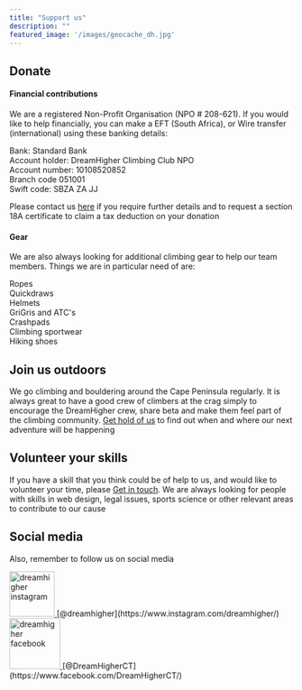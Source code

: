 ```yaml
---
title: "Support us"
description: ""
featured_image: '/images/geocache_dh.jpg'
---
```


## Donate  
  
#### Financial contributions
We are a registered Non-Profit Organisation (NPO # 208-621). If you would like to help financially, you can make a EFT (South Africa), or Wire transfer (international) using these banking details:  
  
Bank: Standard Bank  
Account holder: DreamHigher Climbing Club NPO  
Account number: 10108520852  
Branch code 051001  
Swift code:  SBZA ZA JJ  
  
Please contact us [here](./contact) if you require further details and to request a section 18A certificate to claim a tax deduction on your donation  
  
#### Gear
We are also always looking for additional climbing gear to help our team members. Things we are in particular need of are:  

Ropes  
Quickdraws  
Helmets  
GriGris and ATC's  
Crashpads  
Climbing sportwear  
Hiking shoes 

## Join us outdoors
  
We go climbing and bouldering around the Cape Peninsula regularly. It is always great to have a good crew of climbers at the crag simply to encourage the DreamHigher crew, share beta and make them feel part of the climbing community. [Get hold of us](./contact) to find out when and where our next adventure will be happening

## Volunteer your skills
  
If you have a skill that you think could be of help to us, and would like to volunteer your time, please [Get in touch](./contact). We are always looking for people with skills in web design, legal issues, sports science or other relevant areas to contribute to our cause

## Social media  
  
Also, remember to follow us on social media   

 <a href="https://www.instagram.com/dreamhigher/">
  <img src="/images/ig_logo.png" alt="dreamhigher instagram" style="width:80px;height:80px;">
</a>[@dreamhigher](https://www.instagram.com/dreamhigher/)    
  
 <a href="https://www.facebook.com/DreamHigherCT/">
  <img src="/images/fb_logo.png" alt="dreamhigher facebook" style="width:90px;height:90px;">
</a>[@DreamHigherCT](https://www.facebook.com/DreamHigherCT/)

